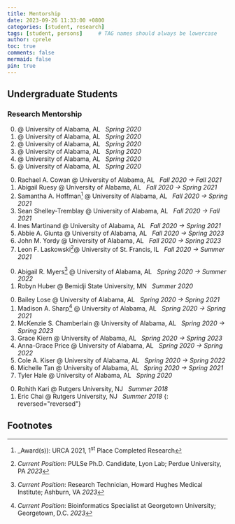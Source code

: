 ```yaml
---
title: Mentorship
date: 2023-09-26 11:33:00 +0800
categories: [student, research]
tags: [student, persons]     # TAG names should always be lowercase
author: cprele
toc: true
comments: false
mermaid: false
pin: true
---
```



## Undergraduate Students

### Research Mentorship

0. @ University of Alabama, AL &nbsp; _Spring 2020_
0. @ University of Alabama, AL &nbsp; _Spring 2020_
0. @ University of Alabama, AL &nbsp; _Spring 2020_
0. @ University of Alabama, AL &nbsp; _Spring 2020_
0. @ University of Alabama, AL &nbsp; _Spring 2020_
0. @ University of Alabama, AL &nbsp; _Spring 2020_
<!-- Fall 2020 -->
0. Rachael A. Cowan @ University of Alabama, AL &nbsp; _Fall 2020 &rarr; Fall 2021_
0. Abigail Ruesy @ University of Alabama, AL &nbsp; _Fall 2020 &rarr; Spring 2021_
0. Samantha A. Hoffman[^samanthaahoffman] @ University of Alabama, AL &nbsp; _Fall 2020 &rarr; Spring 2021_
0. Sean Shelley-Tremblay @ University of Alabama, AL &nbsp; _Fall 2020 &rarr; Fall 2021_
0. Ines Martinand @ University of Alabama, AL &nbsp; _Fall 2020 &rarr; Spring 2021_
0. Abbie A. Giunta @ University of Alabama, AL &nbsp; _Fall 2020 &rarr; Spring 2023_
0. John M. Yordy @ University of Alabama, AL &nbsp; _Fall 2020 &rarr; Spring 2023_
0. Leon F. Laskowski[^leonflaskowski]@ University of St. Francis, IL &nbsp; _Fall 2020 &rarr; Summer 2021_
<!-- Summer 2020 -->
0. Abigail R. Myers[^abigailrmyers] @ University of Alabama, AL &nbsp; _Spring 2020 &rarr; Summer 2022_
0. Robyn Huber @ Bemidji State University, MN &nbsp; _Summer 2020_
<!-- Spring 2020 -->
0. Bailey Lose @ University of Alabama, AL &nbsp; _Spring 2020 &rarr; Spring 2021_
0. Madison A. Sharp[^madisonasharp] @ University of Alabama, AL &nbsp; _Spring 2020 &rarr; Spring 2021_
0. McKenzie S. Chamberlain @ University of Alabama, AL &nbsp; _Spring 2020 &rarr; Spring 2023_
0. Grace Kiern @ University of Alabama, AL &nbsp; _Spring 2020 &rarr; Spring 2023_
0. Anna-Grace Price @ University of Alabama, AL &nbsp; _Spring 2020 &rarr; Spring 2022_
0. Cole A. Kiser @ University of Alabama, AL &nbsp; _Spring 2020 &rarr; Spring 2022_
0. Michelle Tan @ University of Alabama, AL &nbsp; _Spring 2020 &rarr; Spring 2021_
0. Tyler Hale @ University of Alabama, AL &nbsp; _Spring 2020_
<!-- Rutgers University -->
0. Rohith Kari @ Rutgers University, NJ &nbsp; _Summer 2018_
0. Eric Chai @ Rutgers University, NJ &nbsp; _Summer 2018_
{: reversed="reversed"}

## Footnotes

[^madisonasharp]: _Current Position_: Bioinformatics Specialist at Georgetown University; Georgetown, D.C. _2023_
[^abigailrmyers]: _Current Position_: Research Technician, Howard Hughes Medical Institute; Ashburn, VA _2023_
[^leonflaskowski]: _Current Position_: PULSe Ph.D. Candidate, Lyon Lab; Perdue University, PA _2023_
[^samanthaahoffman]: _Award(s)): URCA 2021, 1<sup>st</sup> Place Completed Research 
